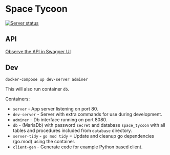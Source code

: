 # Space Tycoon

[![Server status](https://github.com/gdg-garage/space-tycoon/actions/workflows/go-server.yml/badge.svg?branch=master)](https://github.com/gdg-garage/space-tycoon/actions/workflows/go-server.yml)

## API

[Observe the API in Swagger UI](https://petstore.swagger.io/?url=https://raw.githubusercontent.com/gdg-garage/space-tycoon/master/api/swagger.yaml)

## Dev

```shell
docker-compose up dev-server adminer
```
This will also run container `db`.

Containers:
* `server` - App server listening on port 80.
* `dev-server` - Server with extra commands for use during development.
* `adminer` - Db interface running on port 8080.
* `db` - (MariaDb) with password `secret` and database `space_tycoon` with all tables and procedures included from `database` directory.
* `server-tidy` - `go mod tidy` = Update and cleanup go dependencies (go.mod) using the container. 
* `client-gen` - Generate code for example Python based client.
